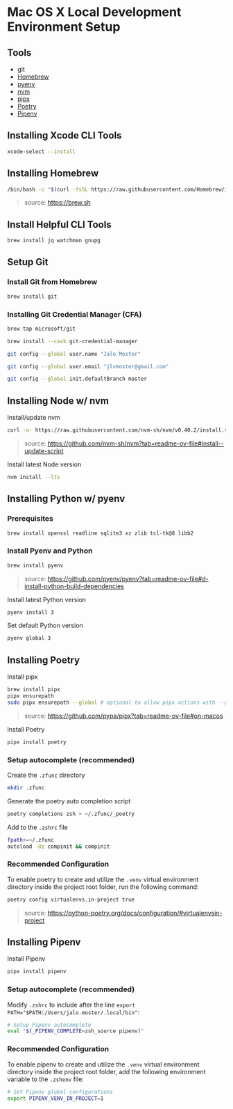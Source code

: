 # Mac OS X Local Development Environment Setup

## Tools

- git
- [Homebrew](https://brew.sh)
- [pyenv](https://github.com/pyenv/pyenv)
- [nvm](https://github.com/nvm-sh/nvm)
- [pipx](https://github.com/pypa/pipx)
- [Poetry](https://python-poetry.org/docs/#installation)
- [Pipenv](https://github.com/pypa/pipenv)

## Installing Xcode CLI Tools

```bash
xcode-select --install
```

## Installing Homebrew

```bash
/bin/bash -c "$(curl -fsSL https://raw.githubusercontent.com/Homebrew/install/HEAD/install.sh)"
```

> source: https://brew.sh

## Install Helpful CLI Tools

```bash
brew install jq watchman gnupg
```

## Setup Git

### Install Git from Homebrew

```bash
brew install git
```

### Installing Git Credential Manager (CFA)

```bash
brew tap microsoft/git
```

```bash
brew install --cask git-credential-manager
```

```bash
git config --global user.name "Jalo Moster"
```

```bash
git config --global user.email "jlvmoster@gmail.com"
```

```bash
git config --global init.defaultBranch master
```

## Installing Node w/ nvm

Install/update nvm

```bash
curl -o- https://raw.githubusercontent.com/nvm-sh/nvm/v0.40.2/install.sh | bash
```

> source: https://github.com/nvm-sh/nvm?tab=readme-ov-file#install--update-script

Install latest Node version

```bash
nvm install --lts
```

## Installing Python w/ pyenv

### Prerequisites

```bash
brew install openssl readline sqlite3 xz zlib tcl-tk@8 libb2
```

### Install Pyenv and Python

```bash
brew install pyenv
```

> source: https://github.com/pyenv/pyenv?tab=readme-ov-file#d-install-python-build-dependencies

Install latest Python version

```bash
pyenv install 3
```

Set default Python version

```bash
pyenv global 3
```

## Installing Poetry

Install pipx

```bash
brew install pipx
pipx ensurepath
sudo pipx ensurepath --global # optional to allow pipx actions with --global argument
```

> source: https://github.com/pypa/pipx?tab=readme-ov-file#on-macos

Install Poetry

```bash
pipx install poetry
```

### Setup autocomplete (recommended)

Create the `.zfunc` directory

```bash
mkdir .zfunc
```

Generate the poetry auto completion script

```bash
poetry completions zsh > ~/.zfunc/_poetry
```

Add to the `.zshrc` file

```bash
fpath+=~/.zfunc
autoload -Uz compinit && compinit
```

### Recommended Configuration

To enable poetry to create and utilize the `.venv` virtual environment directory inside the project root folder, run the following command:

```bash
poetry config virtualenvs.in-project true
```

> source: https://python-poetry.org/docs/configuration/#virtualenvsin-project

## Installing Pipenv

Install Pipenv

```bash
pipx install pipenv
```

### Setup autocomplete (recommended)

Modify `.zshrc` to include after the line `export PATH="$PATH:/Users/jalo.moster/.local/bin"`:

```bash
# Setup Pipenv autocomplete
eval "$(_PIPENV_COMPLETE=zsh_source pipenv)"
```

### Recommended Configuration

To enable pipenv to create and utilize the `.venv` virtual environment directory inside the project root folder, add the following environment variable to the `.zshenv` file:

```bash
# Set Pipenv global configurations
export PIPENV_VENV_IN_PROJECT=1
```
